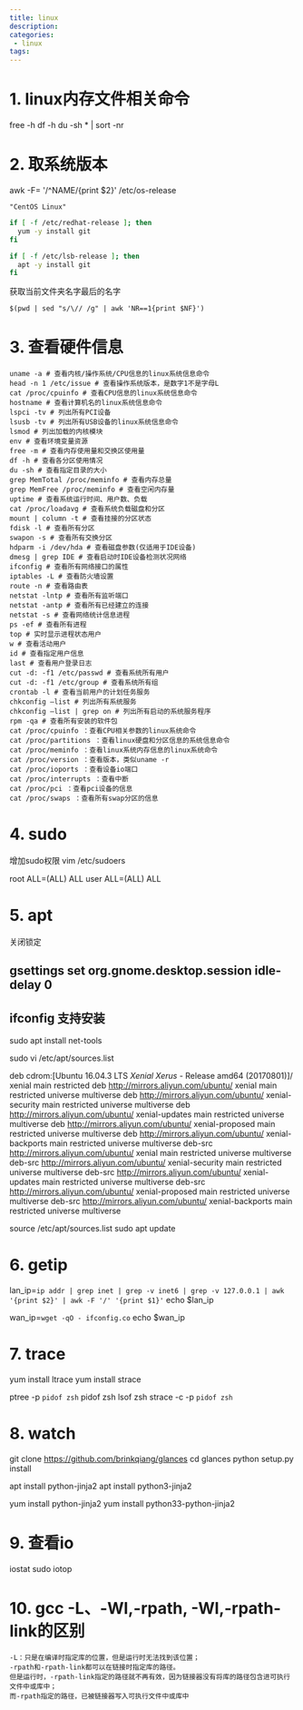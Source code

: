 ```yaml
---
title: linux
description:
categories:
 - linux
tags:
---
```


# 1. linux内存文件相关命令

free -h
df -h
du -sh * | sort -nr

# 2. 取系统版本

awk -F= '/^NAME/{print $2}' /etc/os-release
```
"CentOS Linux"
```

```sh
if [ -f /etc/redhat-release ]; then
  yum -y install git
fi

if [ -f /etc/lsb-release ]; then
  apt -y install git
fi
```

获取当前文件夹名字最后的名字
```
$(pwd | sed "s/\// /g" | awk 'NR==1{print $NF}')
```

# 3. 查看硬件信息
```
uname -a # 查看内核/操作系统/CPU信息的linux系统信息命令 
head -n 1 /etc/issue # 查看操作系统版本，是数字1不是字母L 
cat /proc/cpuinfo # 查看CPU信息的linux系统信息命令 
hostname # 查看计算机名的linux系统信息命令 
lspci -tv # 列出所有PCI设备 
lsusb -tv # 列出所有USB设备的linux系统信息命令 
lsmod # 列出加载的内核模块 
env # 查看环境变量资源 
free -m # 查看内存使用量和交换区使用量 
df -h # 查看各分区使用情况 
du -sh # 查看指定目录的大小 
grep MemTotal /proc/meminfo # 查看内存总量 
grep MemFree /proc/meminfo # 查看空闲内存量 
uptime # 查看系统运行时间、用户数、负载 
cat /proc/loadavg # 查看系统负载磁盘和分区 
mount | column -t # 查看挂接的分区状态 
fdisk -l # 查看所有分区 
swapon -s # 查看所有交换分区 
hdparm -i /dev/hda # 查看磁盘参数(仅适用于IDE设备) 
dmesg | grep IDE # 查看启动时IDE设备检测状况网络 
ifconfig # 查看所有网络接口的属性 
iptables -L # 查看防火墙设置 
route -n # 查看路由表 
netstat -lntp # 查看所有监听端口 
netstat -antp # 查看所有已经建立的连接 
netstat -s # 查看网络统计信息进程 
ps -ef # 查看所有进程 
top # 实时显示进程状态用户 
w # 查看活动用户 
id # 查看指定用户信息 
last # 查看用户登录日志 
cut -d: -f1 /etc/passwd # 查看系统所有用户 
cut -d: -f1 /etc/group # 查看系统所有组 
crontab -l # 查看当前用户的计划任务服务 
chkconfig –list # 列出所有系统服务 
chkconfig –list | grep on # 列出所有启动的系统服务程序 
rpm -qa # 查看所有安装的软件包 
cat /proc/cpuinfo ：查看CPU相关参数的linux系统命令 
cat /proc/partitions ：查看linux硬盘和分区信息的系统信息命令 
cat /proc/meminfo ：查看linux系统内存信息的linux系统命令 
cat /proc/version ：查看版本，类似uname -r 
cat /proc/ioports ：查看设备io端口 
cat /proc/interrupts ：查看中断 
cat /proc/pci ：查看pci设备的信息 
cat /proc/swaps ：查看所有swap分区的信息
```
# 4. sudo
增加sudo权限
vim /etc/sudoers

root ALL=(ALL) ALL
user ALL=(ALL) ALL

# 5. apt

关闭锁定
## gsettings set org.gnome.desktop.session idle-delay 0
## ifconfig 支持安装


sudo apt install net-tools

sudo vi /etc/apt/sources.list

deb cdrom:[Ubuntu 16.04.3 LTS _Xenial Xerus_ - Release amd64 (20170801)]/ xenial main restricted
deb http://mirrors.aliyun.com/ubuntu/ xenial main restricted universe multiverse
deb http://mirrors.aliyun.com/ubuntu/ xenial-security main restricted universe multiverse
deb http://mirrors.aliyun.com/ubuntu/ xenial-updates main restricted universe multiverse
deb http://mirrors.aliyun.com/ubuntu/ xenial-proposed main restricted universe multiverse
deb http://mirrors.aliyun.com/ubuntu/ xenial-backports main restricted universe multiverse
deb-src http://mirrors.aliyun.com/ubuntu/ xenial main restricted universe multiverse
deb-src http://mirrors.aliyun.com/ubuntu/ xenial-security main restricted universe multiverse
deb-src http://mirrors.aliyun.com/ubuntu/ xenial-updates main restricted universe multiverse
deb-src http://mirrors.aliyun.com/ubuntu/ xenial-proposed main restricted universe multiverse
deb-src http://mirrors.aliyun.com/ubuntu/ xenial-backports main restricted universe multiverse

source /etc/apt/sources.list
sudo apt update

# 6. getip

lan_ip=`ip addr | grep inet | grep -v inet6 | grep -v 127.0.0.1 | awk '{print $2}' | awk -F '/' '{print $1}'`
echo $lan_ip

wan_ip=`wget -qO - ifconfig.co`
echo $wan_ip

# 7. trace
yum install ltrace
yum install strace

ptree -p `pidof zsh`
pidof zsh
lsof zsh
strace -c -p `pidof zsh`

# 8. watch
git clone https://github.com/brinkqiang/glances
cd glances
python setup.py install

apt install python-jinja2
apt install python3-jinja2

yum install python-jinja2
yum install python33-python-jinja2

# 9. 查看io
iostat
sudo iotop

# 10. gcc -L、-Wl,-rpath, -Wl,-rpath-link的区别
```
-L：只是在编译时指定库的位置，但是运行时无法找到该位置；
-rpath和-rpath-link都可以在链接时指定库的路径。
但是运行时，-rpath-link指定的路径就不再有效，因为链接器没有将库的路径包含进可执行文件中或库中；
而-rpath指定的路径，已被链接器写入可执行文件中或库中
```